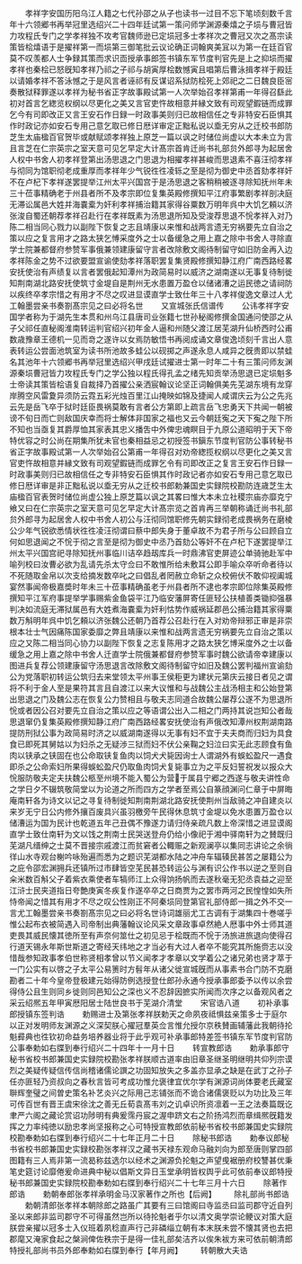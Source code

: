 <!-- { "loadSidebar": true } -->
　　孝祥字安国历阳乌江人籍之七代孙邵之从子也读书一过目不忘下笔顷刻数千言年十六领郷书再举冠里选绍兴二十四年廷试第一策问师学渊源秦熺之子埙与曹冠皆力攻程氏专门之学孝祥独不攻考官魏师逊已定埙冠多士孝祥次之曹冠又次之髙宗读策皆桧熺语于是擢祥第一而埙第三御笔批云议论确正词翰爽美冝以为第一在廷百官莫不叹羡都人士争録其策而求识靣授承事郎签书镇东军节度判官先是上之抑埙而擢孝祥也秦桧已怒旣知孝祥乃祁之子祁与胡寅厚桧数憾寅且唱第后曹泳揖孝祥于殿廷以请婚孝祥不答泳憾之于是风言者诬祁有反谋诏系狱防桧死上郊祀之二日魏良臣宻奏散狱释罪遂以孝祥为秘书省正字故事殿试第一人次举始召孝祥第甫一年得召繇此初对首言乞緫览权纲以尽更化之美又言官吏忤故相意并縁文致有司观望鍜链而成罪乞今有司即改正又言王安石作日録一时政事美则归已故相信任之专非特安石臣惧其作时政记亦如安石专用己意乞取已修日厯详审定正黜私说以埀无穷从之迁校书郎防芝生太庙楹百官贺毕或献赋颂孝祥独上原芝一篇以讽之时储位尚虚以大本未立为言且言芝在仁宗英宗之室天意可见乞早定大计髙宗首肯迁尚书礼部贠外郎寻为起居舍人权中书舍人初孝祥登第出汤思退之门思退为相擢孝祥甚峻而思退素不喜汪彻孝祥与彻同为馆职彻老成重厚而孝祥年少气锐徃徃凌轹之至是彻为御史中丞首劾孝祥奸不在卢杞下孝祥遂罢提举江州太平兴国宫于是汤思退之客稍稍被逐寻除知抚州年未三十莅事精确老于州县者所不及孝宗即位复集英殿修撰知平江府事繁剧孝祥剖决庭无滞讼属邑大姓并海嚢槖为奸利孝祥捕治籍其家得谷粟数万明年呉中大饥乞頼以济张浚自蜀还朝荐孝祥召赴行在孝祥既素为汤思退所知及受浚荐思退不恱孝祥入对乃陈二相当同心戮力以副陛下恢复之志且靖康以来惟和战两言遗无穷祸要先立自治之策以应之复言用才之路太狭乞愽采度外之士以备缓急之用上嘉之除中书舍人寻除直学士院兼都督府参赞军事俄兼领建康留守言者改除敷文阁待制留守如旧防金再入边孝祥陈金之势不过欲要盟宣谕使劾孝祥落职罢复集贤殿修撰知静江府广南西路经畧安抚使治有声绩复以言者罢俄起知潭州为政简易时以威济之湖南遂以无事复待制徙知荆南湖北路安抚使筑寸金堤自是荆州无水患置万盈仓以储诸漕之运民徳之请祠防以疾终卒孝宗惜之有用才不尽之叹进显谟直学士致仕年三十八孝祥俊逸文章过人尤工翰墨尝亲书奏劄髙宗见之曰必将名世
　　又宣城张氏信谱传
　　公讳孝祥字安国学者称为于湖先生本贯和州乌江县唐司业张籍七世孙秘阁修撰金国通问使邵之从子父祁任直秘阁淮南转运判官绍兴初年金人逼和州随父渡江居芜湖升仙桥西时公甫数歳豫章王德机一见而竒之遂许以女焉防敏悟书再阅成诵文章俊逸顷刻千言出人意表转运公尝面池筑室为读书所池故多蛙公以砚掷之声遂永息人咸异之旣贵即以禁蛙名其池年十六领郷书再举冠里选绍兴甲戌廷试擢进士第一时年二十有三策问师友渊源秦埙曹冠皆力攻程氏专门之学公独以程氏得孔孟之绪先知贡举汤思退已定埙魁多士帝读其策皆桧语复自裁择乃首擢公亲洒宸翰议论坚正词翰俱美先芜湖东境有龙穿岸腾空风雷夐异须防云霓五彩光烛百里江山掩映如锦及捷闻人咸谓庆云为公之先兆云先是岳飞卒于狱时廷臣畏祸莫敢有言者公方第即上疏言岳飞忠勇天下共闻一朝被谤不旬日而亡则敌国庆幸而将士解体非国家之福也又云今朝廷寃之天下寃之陛下所不知也当亟复其爵厚恤其家表其忠义播吿中外俾忠魂瞑目于九原公道昭明于天下帝特优容之时公尚在期集所犹未官也秦相益忌之初授签书鎭东节度判官防公事转秘书省正字故事殿试第一人次举始召公第甫一年得召对劝帝緫揽权纲以尽更化之美又言官吏忤故相意并縁文致有司观望鍜链而成罪乞令有司即改正之复言王安石作日録一时政事美则归已故相信任之专非特安石臣惧其作时政记者亦如安石专用己意乞取已修日厯详审是非正黜私说以埀无穷从之迁校书郎勅兼国史实録院校勘防连歳芝生太庙楹百官表贺时储位尚虚公独上原芝篇以讽之其畧曰惟大本未立社稷宗庙亦靡克宁飨又曰在仁宗英宗之室天意可见乞早定大计髙宗览之首肯再三举朝称诵迁尚书礼部贠外郎寻为起居舍人权中书舍人初公与汪彻同馆职修先朝实録彻老成畏祸务在磨棱公少年气锐欲悉情状徃徃凌汪彻谓曰蔡中郎失身于董卓故不为君子所与公曰顾自立何如思退闻之不恱于彻之言至是彻为御史中丞乃首劾公等奸不在卢杞下遂罢提举江州太平兴国宫祀寻除知抚州事临川诘卒趋刼库兵一时鼎沸官吏屏迹公单骑驰赴军中喻列校曰汝曹必欲为乱请先杀太守佥曰不敢惟所给未敷耳公即手喻众卒听命者待以不死随取金帛以次支给摘发数卒叱之曰倡乱者罔赦立命斩之众校俯伏不敢仰视阖城宴然事闻帝极嘉奬时年未三十莅事精确虽老于州县者所不逮也孝宗即位除集英殿修撰知平江军府事提举学事赐紫金鱼袋平江乃临安藩屏寄任匪轻公扶植善类锄抑强暴判决如流庭无滞狱属邑有大姓煮海嚢槖为奸利怙势作威祸延郡邑公捕治籍其家得粟数万斛明年呉中饥乞頼以济张魏公还朝乃首荐公召赴行在入对劝帝辩邪正审是非崇根本壮士气因痛陈国家委靡之弊且靖康以来惟和战两言遗无穷祸要先立自治之策以应之又陈二相当同心协力以副陛下恢复之志复陈用才之路太狭乞博采度外之士以备缓急之用上嘉之除中书舍人迁直学士院俄兼都督府参赞军事时魏公欲请帝幸建康以图进兵复荐公领建康留守汤思退言改除敷文阁待制留守如旧及魏公罢判福州宣谕劾公为党落职初转运公筑归去来堂领太平州事王侯秬更为建状元第庆云接日者见之谓将不利于金人至是果符其言且自渡江以来大议惟和与战魏公主战汤相主和公始登第出思退之门及魏公志在恢复公力赞相且与敬夫志同道合故魏公屡荐公遂不为思退所恱或者因公召对要先立自治之策以应之等语谓公出入二相之门两持其说岂知公者哉思退窜仍复集英殿修撰知静江府广南西路经畧安抚使治有声俄改知潭州权荆湖南路提防刑狱公事为政简易时济之以威湖南遂得以无事有妇不宜于夫夫商而归妇为具食食已即死其舅姑以为妇杀之无疑渉三狱而妇不伏公亲鞠之妇泣曰实无此志顾食有鱼肉以铗承之铗固在也公命取铗复鱼肉以饲犬犬毙因询士人谓湖外有蜈蚣盈尺一遇食即杀之公命索妇所果得蜈蚣盈尺仍取鱼肉饲犬复毙事立为之平反妇誓祝发以报众大恱服防敬夫定夫扶魏公柩至州境不能入蜀公为营于属县宁郷之西遂与敬夫讲性命之学日夕不辍筑敬简堂以为论道之所而四方之学者至焉公自篆顔渊问仁章于中屏晦庵南轩各为诗文以记之寻复待制徙知荆南荆湖北路安抚使荆州当敌骑之冲自建炎以来岁无宁日公内修外攘百废具兴虽羽檄旁午民得休息筑寸金堤以免水患置万盈仓以储漕运为国为民计也乾道五年己丑偶不豫遂力请归侍亲疏凡数上帝深惜之进显谟阁直学士致仕南轩为文以饯之荆南士民哭送登舟仍给小像祀于湘中驿南轩为之賛既归芜湖凡缙绅之士莫不晋接宗戚渡江而贫窘者公輙赈之新观澜亭以集同志讲论之余徜徉山水寺观台榭吟咏殆遍而悉为之题识芜湖都水陆之冲舟车辐辏民甚苦之屡籍公为之庇令邵宏渊拥兵还镇所过市肆皆空芜民甚恐转运公与渊有识公作书以逆之至则自籴米数百斛父子着紫衣乘使者车犒师江上众得饷扬帆而去遂秋毫无犯丞袁益之迎至江浒士民夹道指日夸艶庚寅冬疾复作遂卒卒之日商贾为之罢市两河之民惶惶如失所恃帝闻之惜其有用才不尽之叹公性刚正不阿秦埙同登第官礼部侍郎一揖之外不交一言尤工翰墨尝亲书奏劄髙宗见之曰必将名世诗词雄丽尤工古调有于湖集四十巻嗟乎惟公起布衣被简遇入司帝制出典藩翰议论风采文章政事卓然絶人厯事中外士师其道吏畏其威民懐其徳所至有声奈何筮仕之初见忌于桧既而不恱于汤旅进旅退向使得召行道天锡永年斯世斯道之寄经天纬地之才当必有大过人者卒不能究其所施赍志以没惜哉参知政事孝伯世称贤相孝曾以节义闻孝才孝章以文学着公之诸兄弟也贤才萃于一门公实有以啓之子太平公易箦时方髫年从诸父徙宣城旣而从事素书合门防不克磨勘者二十年今皇帝登极建元始得防例选授登仕郎孙永通今授承事郎委予以传以余尝得侍公且生则同乡徙则同邑知公之深也义不忍辞因摭实所闻而次序之以备观风者之采云绍熈五年甲寅厯阳居士陆世良书于芜湖介清堂
　　宋官诰八道
　　初补承事郎授镇东签判诰
　　勅赐进士及第张孝祥朕勅天之命夙夜祗惧兹亲策多士于庭尔以正对发明师友渊源之义深契朕心擢冠羣英佥言惟允授尔京秩賛画辅藩此我朝待抡魁彛典也徃钦初命益务培养器业将于此乎观可补承事郎特差签书镇东军节度判官防公事奉勅如右牒到奉行绍兴二十四年十一月十日
　　转宣教郎诰
　　勅承事郎守秘书省校书郎兼国史实録院校勘张孝祥朕顺古道率由旧章圣继圣明继明共仰列宗谟烈之美疑传疑信传信尚稽诸儒论譔之功固知放失之多盖亦显承之缺是在武丁之孙子任亦匪轻乃资叔向之春秋言皆可考成功惟允褒律宜优尔学有渊源词尚体要老氏藏室聨辉奎璧之间曽史策名补艺炎兴之际用己志铺张而不诡合诸儒褒贬以为功比及三年可传百世有晋王虞宋徐沈之善无丘荀袁髙韦刘之讥卓识所资凛着一王之法奏篇既讫聿严六阁之藏论赏诏功陟明有典爰霈丹宸之渥申跻文右之阶扬鸿烈而章缉熈旣籍发挥之力率纯徳以励忠孝尚坚报称之心可特授宣教郎依前秘书省校书郎兼国史实録院校勘奉勅如右牒到奉行绍兴二十七年正月二十日
　　除秘书郎诰
　　勅奉议郎秘书省校书郎兼国史实録校勘张孝祥汉之藏书天禄东观命马融刘向为郎至唐则掌四部图籍有三人焉非第一流曷称兹选尔以经术之渊源负抡魁之声望曵裾册府校讐甚优秉笔史筵讨论靡倦爰命进典中秘以倡斯文异日玉堂承明皆权舆乎此可依前奉议郎特授秘书郎兼国史实録院校勘奉勅如右牒到奉行绍兴二十七年三月十六日
　　除著作郎诰
　　勅朝奉郎张孝祥承明金马汉家著作之所也【后阙】
　　除礼部尚书郎诰
　　勅朝清郎张孝祥本朝除郎之路虽广其要有三曰馆阁曰寺监丞曰监司郡守近自列圣以来郎非监司郡守不可得虽然岂所以待抡魁者乎尔以清文奥学崇论鲠议对策大庭朕尝亲擢以冠多士入仪班着夙稔直声行己非磷缁立朝有本末朕未尝不懐其贤也去把郡麾又淹家食起之槃涧俾佐秩宗于是得一佳礼部矣洁齐以俟朱袚方来可依前朝清郎特授礼部尚书员外郎奉勅如右牒到奉行【年月阙】
　　转朝散大夫诰

